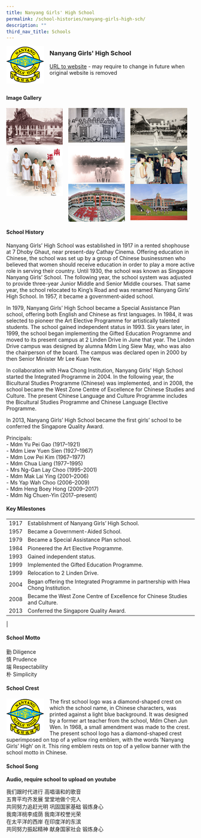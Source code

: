 ```yaml
---
title: Nanyang Girls' High School
permalink: /school-histories/nanyang-girls-high-sch/
description: ""
third_nav_title: Schools
---
```

<img src="/images/nanyanggirlshighsch1.png" style="width:20%;margin-right:15px;" align = "left">

### **Nanyang Girls' High School**
[URL to website](https://www.nygh.edu.sg/) - may require to change in future when original website is removed

<br clear="left">

#### **Image Gallery**

<p><a href="https://d1yxymztqoj7qn.amplifyapp.com/images/nanyanggirlshighsch2.jpg">  
<img src="/images/nanyanggirlshighsch2.jpg" style="width:30%;margin-right:15px;" align = "left">
</a></p>

<p><a href="https://d1yxymztqoj7qn.amplifyapp.com/images/nanyanggirlshighsch3.jpg">  
<img src="/images/nanyanggirlshighsch3.jpg" style="width:30%;margin-right:15px;" align = "left">
</a></p>

<p><a href="https://d1yxymztqoj7qn.amplifyapp.com/images/nanyanggirlshighsch4.jpg">  
<img src="/images/nanyanggirlshighsch4.jpg" style="width:30%;margin-right:15px;" align = "left">
</a></p>

<p><a href="https://d1yxymztqoj7qn.amplifyapp.com/images/nanyanggirlshighsch5.jpg">  
<img src="/images/nanyanggirlshighsch5.jpg" style="width:30%;margin-right:15px;" align = "left">
</a></p>

<p><a href="https://d1yxymztqoj7qn.amplifyapp.com/images/nanyanggirlshighsch6.jpg">  
<img src="/images/nanyanggirlshighsch6.jpg" style="width:30%;margin-right:15px;" align = "left">
</a></p>

<p><a href="https://d1yxymztqoj7qn.amplifyapp.com/images/nanyanggirlshighsch7.jpg">  
<img src="/images/nanyanggirlshighsch7.jpg" style="width:30%;margin-right:15px;" align = "left">
</a></p>

<p><a href="https://d1yxymztqoj7qn.amplifyapp.com/images/nanyanggirlshighsch8.jpg">  
<img src="/images/nanyanggirlshighsch8.jpg" style="width:30%;margin-right:15px;" align = "left">
</a></p>

<p><a href="https://d1yxymztqoj7qn.amplifyapp.com/images/nanyanggirlshighsch9.jpg">  
<img src="/images/nanyanggirlshighsch9.jpg" style="width:30%;margin-right:15px;" align = "left">
</a></p>

<br clear="left">

#### **School History**
Nanyang Girls’ High School was established in 1917 in a rented shophouse at 7 Dhoby Ghaut, near present-day Cathay Cinema. Offering education in Chinese, the school was set up by a group of Chinese businessmen who believed that women should receive education in order to play a more active role in serving their country. Until 1930, the school was known as Singapore Nanyang Girls’ School. The following year, the school system was adjusted to provide three-year Junior Middle and Senior Middle courses. That same year, the school relocated to King’s Road and was renamed Nanyang Girls’ High School. In 1957, it became a government-aided school.

In 1979, Nanyang Girls’ High School became a Special Assistance Plan school, offering both English and Chinese as first languages. In 1984, it was selected to pioneer the Art Elective Programme for artistically talented students. The school gained independent status in 1993. Six years later, in 1999, the school began implementing the Gifted Education Programme and moved to its present campus at 2 Linden Drive in June that year. The Linden Drive campus was designed by alumna Mdm Ling Siew May, who was also the chairperson of the board. The campus was declared open in 2000 by then Senior Minister Mr Lee Kuan Yew. 

In collaboration with Hwa Chong Institution, Nanyang Girls’ High School started the Integrated Programme in 2004. In the following year, the Bicultural Studies Programme (Chinese) was implemented, and in 2008, the school became the West Zone Centre of Excellence for Chinese Studies and Culture. The present Chinese Language and Culture Programme includes the Bicultural Studies Programme and Chinese Language Elective Programme.

In 2013, Nanyang Girls’ High School became the first girls’ school to be conferred the Singapore Quality Award.

Principals:<br>
\- Mdm Yu Pei Gao (1917–1921)<br>
\- Mdm Liew Yuen Sien (1927–1967)<br>
\- Mdm Low Pei Kim (1967–1977)<br>
\- Mdm Chua Liang (1977–1995)<br>
\- Mrs Ng-Gan Lay Choo (1995–2001)<br>
\- Mdm Mak Lai Ying (2001–2006)<br>
\- Ms Yap Wah Choo (2006–2009)<br>
\- Mdm Heng Boey Hong (2009–2017)<br>
\- Mdm Ng Chuen-Yin (2017–present)

#### **Key Milestones**

|  |  |
|:---:|---|
| 1917 | Establishment of Nanyang Girls’ High School. |
| 1957 | Became a Government-Aided School. |
| 1979 | Became a Special Assistance Plan school. |
| 1984 | Pioneered the Art Elective Programme. |
| 1993 | Gained independent status. |
| 1999 | Implemented the Gifted Education Programme. |
| 1999 | Relocation to 2 Linden Drive. |
| 2004 | Began offering the Integrated Programme in partnership with Hwa Chong Institution. |
| 2008 | Became the West Zone Centre of Excellence for Chinese Studies and Culture. |
| 2013 | Conferred the Singapore Quality Award. |
|

#### **School Motto**
勤 Diligence<br>
慎 Prudence<br>
端 Respectability<br>
朴 Simplicity

#### **School Crest**
<img src="/images/nanyanggirlshighsch1.png" style="width:20%;margin-right:15px;" align = "left">

The first school logo was a diamond-shaped crest on which the school name, in Chinese characters, was printed against a light blue background. It was designed by a former art teacher from the school, Mdm Chen Jun Wen. In 1968, a small amendment was made to the crest. The present school logo has a diamond-shaped crest superimposed on top of a yellow ring emblem, with the words ‘Nanyang Girls’ High’ on it. This ring emblem rests on top of a yellow banner with the school motto in Chinese.

#### **School Song**
**Audio, require school to upload on youtube**

我们跟时代进行 高唱谐和的歌音<br>
五育平均齐发展 堂堂地做个完人<br>
共同努力追赶光明 巩固国家基础 锻炼身心<br>
我南洋桃李成荫 我南洋校誉光荣<br>
在太平洋的西岸 在印度洋的东滨<br>
共同努力振起精神 献身国家社会 锻炼身心